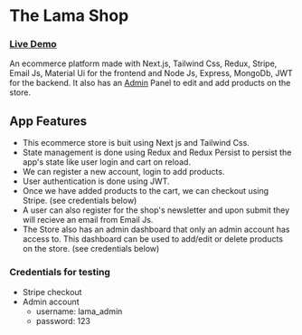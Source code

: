 # The Lama Shop

### [Live Demo](https://the-lama-shop.vercel.app/)

An ecommerce platform made with Next.js, Tailwind Css, Redux, Stripe, Email Js, Material Ui for the frontend and Node Js, Express, MongoDb, JWT for the backend.
It also has an [Admin](https://lama-shop-admin.vercel.app/) Panel to edit and add products on the store.

## App Features
- This ecommerce store is buit using Next js and Tailwind Css. 
- State management is done using Redux and Redux Persist to persist the app's state like user login and cart on reload.
- We can register a new account, login to add products. 
- User authentication is done using JWT.
- Once we have added products to the cart, we can checkout using Stripe. (see credentials below)
- A user can also register for the shop's newsletter and upon submit they will recieve an email from Email Js.
- The Store also has an admin dashboard that only an admin account has access to. This dashboard can be used to add/edit or delete products on the store. (see credentials below)


### Credentials for testing
- Stripe checkout
- Admin account 
  - username: lama_admin
  - password: 123


